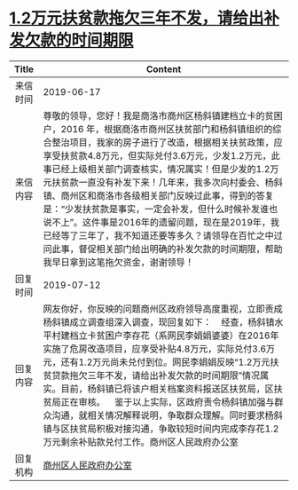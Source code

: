 # <a href="http://www.shangluo.gov.cn/zmhd/ldxxxx.jsp?urltype=leadermail.LeaderMailContentUrl&wbtreeid=1112&leadermailid=5308">1.2万元扶贫款拖欠三年不发，请给出补发欠款的时间期限</a>
| Title |                                                                                                                                                               Content                                                                                                                                                               |
|:-----:|-------------------------------------------------------------------------------------------------------------------------------------------------------------------------------------------------------------------------------------------------------------------------------------------------------------------------------------|
| 来信时间  | 2019-06-17                                                                                                                                                                                                                                                                                                                          |
| 来信内容  | 尊敬的领导，您好！我是商洛市商州区杨斜镇建档立卡的贫困户，2016 年，根据商洛市商州区扶贫部门和杨斜镇组织的综合整治项目，我家的房子进行了改造，根据相关扶贫政策，应享受扶贫款4.8万元，但实际兑付3.6万元，少发1.2万元，此事已经上级相关部门调查核实，情况属实！但是少发的1.2万元扶贫款一直没有补发下来！几年来，我多次向村委会、杨斜镇、商州区和商洛市各级相关部门反映过此事，得到的答复是：“少发扶贫款是事实，一定会补发，但什么时候补发谁也说不上”。这件事是2016年的遗留问题，现在是2019年，我已经等了三年了，我不知道还要等多久？请领导在百忙之中过问此事，督促相关部门给出明确的补发欠款的时间期限，帮助我早日拿到这笔拖欠资金，谢谢领导！ |
| 回复时间  | 2019-07-12                                                                                                                                                                                                                                                                                                                          |
| 回复内容  | 网友你好，你反映的问题商州区政府领导高度重视，立即责成杨斜镇成立调查组深入调查，现回复如下：    经查，杨斜镇水平村建档立卡贫困户李存花（系网民李娟娟婆婆）在2016年实施了危房改造项目，应享受补贴4.8万元，实际兑付3.6万元，还有1.2万元尚未兑付到位。网民李娟娟反映“1.2万元扶贫贷款拖欠三年不发，请给出补发欠款的时间期限”情况属实。目前，杨斜镇已将该户相关档案资料报送区扶贫局，区扶贫局正在审核。    鉴于以上实际，区政府责令杨斜镇加强与群众沟通，就相关情况解释说明，争取群众理解。同时要求杨斜镇与区扶贫局积极对接沟通，争取较短时间内完成李存花1.2万元剩余补贴款兑付工作。商州区人民政府办公室                    |
| 回复机构  | <a href="../../categories/agencies/商州区人民政府办公室.md">商州区人民政府办公室</a>                                                                                                                                                                                                                                                                      |